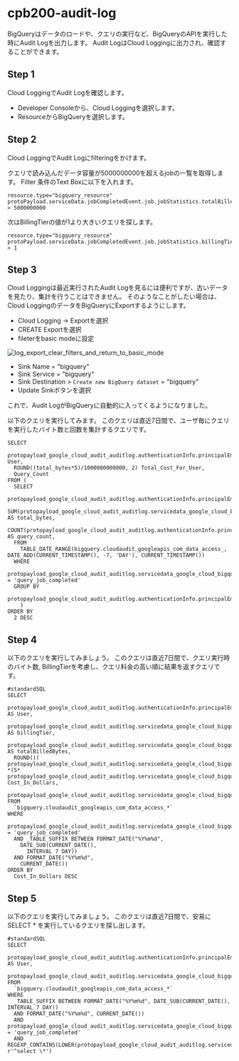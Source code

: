 # cpb200-audit-log

BigQueryはデータのロードや、クエリの実行など、BigQueryのAPIを実行した時にAudit Logを出力します。
Audit LogはCloud Loggingに出力され、確認することができます。

## Step 1

Cloud LoggingでAudit Logを確認します。

* Developer Consoleから、Cloud Loggingを選択します。
* ResourceからBigQueryを選択します。

## Step 2

Cloud LoggingでAudit Logにfilteringをかけます。

クエリで読み込んだデータ容量が5000000000を超えるjobの一覧を取得します。
Filter 条件のText Boxに以下を入れます。

```
resource.type="bigquery_resource"
protoPayload.serviceData.jobCompletedEvent.job.jobStatistics.totalBilledBytes > 5000000000
```

次はBillingTierの値が1より大きいクエリを探します。

```
resource.type="bigquery_resource"
protoPayload.serviceData.jobCompletedEvent.job.jobStatistics.billingTier > 1
```

## Step 3

Cloud Loggingは最近実行されたAudit Logを見るには便利ですが、古いデータを見たり、集計を行うことはできません。
そのようなことがしたい場合は、Cloud LoggingのデータをBigQueryにExportするようにします。

* Cloud Logging -> Exportを選択
* CREATE Exportを選択
* fileterをbasic modeに設定

![log_export_clear_filters_and_return_to_basic_mode](https://storage.googleapis.com/cpb200demo1.appspot.com/images/log_export_clear_filters_and_return_to_basic_mode.png "log_export_clear_filters_and_return_to_basic_mode")

* Sink Name = "bigquery"
* Sink Service = "bigquery"
* Sink Destination > `Create new BigQuery dataset` = "bigquery"
* Update Sinkボタンを選択

これで、Audit LogがBigQueryに自動的に入ってくるようになりました。

以下のクエリを実行してみます。
このクエリは直近7日間で、ユーザ毎にクエリを実行したバイト数と回数を集計するクエリです。

```
SELECT
  protopayload_google_cloud_audit_auditlog.authenticationInfo.principalEmail User,
  ROUND((total_bytes*5)/1000000000000, 2) Total_Cost_For_User,
  Query_Count
FROM (
  SELECT
    protopayload_google_cloud_audit_auditlog.authenticationInfo.principalEmail,
    SUM(protopayload_google_cloud_audit_auditlog.servicedata_google_cloud_bigquery_logging_v1_auditdata.jobCompletedEvent.job.jobStatistics.totalBilledBytes) AS total_bytes,
    COUNT(protopayload_google_cloud_audit_auditlog.authenticationInfo.principalEmail) AS query_count,
  FROM
    TABLE_DATE_RANGE(bigquery.cloudaudit_googleapis_com_data_access_, DATE_ADD(CURRENT_TIMESTAMP(), -7, 'DAY'), CURRENT_TIMESTAMP())
  WHERE
    protopayload_google_cloud_audit_auditlog.servicedata_google_cloud_bigquery_logging_v1_auditdata.jobCompletedEvent.eventName = 'query_job_completed'
  GROUP BY
    protopayload_google_cloud_audit_auditlog.authenticationInfo.principalEmail
    )
ORDER BY
  2 DESC
```

## Step 4

以下のクエリを実行してみましょう。
このクエリは直近7日間で、クエリ実行時のバイト数, BillingTierを考慮し、クエリ料金の高い順に結果を返すクエリです。

```
#standardSQL
SELECT
  protopayload_google_cloud_audit_auditlog.authenticationInfo.principalEmail AS User,
  protopayload_google_cloud_audit_auditlog.servicedata_google_cloud_bigquery_logging_v1_auditdata.jobCompletedEvent.job.jobStatistics.billingTier AS billingTier,
  protopayload_google_cloud_audit_auditlog.servicedata_google_cloud_bigquery_logging_v1_auditdata.jobCompletedEvent.job.jobStatistics.totalBilledBytes AS totalBilledBytes,
  ROUND((( protopayload_google_cloud_audit_auditlog.servicedata_google_cloud_bigquery_logging_v1_auditdata.jobCompletedEvent.job.jobStatistics.totalBilledBytes *(5* protopayload_google_cloud_audit_auditlog.servicedata_google_cloud_bigquery_logging_v1_auditdata.jobCompletedEvent.job.jobStatistics.billingTier))/1000000000000),2) Cost_In_Dollars,
  protopayload_google_cloud_audit_auditlog.servicedata_google_cloud_bigquery_logging_v1_auditdata.jobCompletedEvent.job.jobConfiguration.query.query
FROM
  `bigquery.cloudaudit_googleapis_com_data_access_*`
WHERE
  protopayload_google_cloud_audit_auditlog.servicedata_google_cloud_bigquery_logging_v1_auditdata.jobCompletedEvent.eventName = 'query_job_completed'
  AND _TABLE_SUFFIX BETWEEN FORMAT_DATE("%Y%m%d",
    DATE_SUB(CURRENT_DATE(),
      INTERVAL 7 DAY))
  AND FORMAT_DATE("%Y%m%d",
    CURRENT_DATE())
ORDER BY
  Cost_In_Dollars DESC
```

## Step 5

以下のクエリを実行してみましょう。
このクエリは直近7日間で、安易にSELECT * を実行しているクエリを探し出します。
```
#standardSQL
SELECT
  protopayload_google_cloud_audit_auditlog.authenticationInfo.principalEmail AS User,
  protopayload_google_cloud_audit_auditlog.servicedata_google_cloud_bigquery_logging_v1_auditdata.jobCompletedEvent.job.jobConfiguration.query.query
FROM
  `bigquery.cloudaudit_googleapis_com_data_access_*`
WHERE
  _TABLE_SUFFIX BETWEEN FORMAT_DATE("%Y%m%d", DATE_SUB(CURRENT_DATE(), INTERVAL 7 DAY))
  AND FORMAT_DATE("%Y%m%d", CURRENT_DATE())
  AND protopayload_google_cloud_audit_auditlog.servicedata_google_cloud_bigquery_logging_v1_auditdata.jobCompletedEvent.eventName = 'query_job_completed'
  AND REGEXP_CONTAINS(LOWER(protopayload_google_cloud_audit_auditlog.servicedata_google_cloud_bigquery_logging_v1_auditdata.jobCompletedEvent.job.jobConfiguration.query.query), r'^select \*')
```
